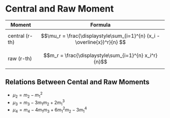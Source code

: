 # Central and Raw Moment

| Moment | Formula |
|--|--|
| central (r-th) | $$\mu_r = \frac{\displaystyle\sum_{i=1}^{n} (x_i - \overline{x})^r}{n} $$ |
| raw (r-th) | $$m_r = \frac{\displaystyle\sum_{i=1}^{n} x_i^r}{n}$$ |

## Relations Between Cental and Raw Moments

- $\mu_2 = m_2 - m_1^2$
- $\mu_3 = m_3 - 3m_1m_2 + 2m_1^3$
- $\mu_4 = m_4 - 4m_1m_3 + 6m_1^2m_2 - 3m_1^4$
